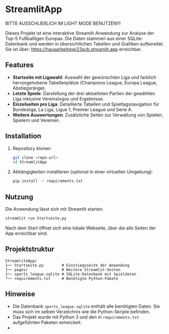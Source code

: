 # StreamlitApp
BITTE AUSSCHLIEßLICH IM LIGHT MODE BENUTZEN!!!

Dieses Projekt ist eine interaktive Streamlit Anwendung zur Analyse der Top-5 Fußballligen Europas. Die Daten stammen aus einer SQLite-Datenbank und werden in übersichtlichen Tabellen und Grafiken aufbereitet. Sie ist über: https://hausarbeitwwi23scb.streamlit.app erreichbar.

## Features
- **Startseite mit Ligawahl**: Auswahl der gewünschten Liga und farblich hervorgehobene Tabellenplätze (Champions League, Europa League, Abstiegsränge).
- **Letzte Spiele**: Darstellung der drei aktuellsten Partien der gewählten Liga inklusive Vereinslogos und Ergebnisse.
- **Einzelseiten pro Liga**: Detaillierte Tabellen und Spieltagsnavigation für Bundesliga, La Liga, Ligue 1, Premier League und Serie A.
- **Weitere Auswertungen**: Zusätzliche Seiten zur Verwaltung von Spielen, Spielern und Vereinen.

## Installation
1. Repository klonen:
   ```bash
   git clone <repo-url>
   cd StreamlitApp
   ```
2. Abhängigkeiten installieren (optional in einer virtuellen Umgebung):
   ```bash
   pip install -r requirements.txt
   ```

## Nutzung
Die Anwendung lässt sich mit Streamlit starten:
```bash
streamlit run Startseite.py
```
Nach dem Start öffnet sich eine lokale Webseite, über die alle Seiten der App erreichbar sind.

## Projektstruktur
```
StreamliteApp/
├── Startseite.py        # Einstiegsseite der Anwendung
├── pages/               # Weitere Streamlit-Seiten
├── sports_league.sqlite # SQLite-Datenbank mit Spieldaten
└── requirements.txt     # Benötigte Python-Pakete
```

## Hinweise
- Die Datenbank `sports_league.sqlite` enthält alle benötigten Daten. Sie muss sich im selben Verzeichnis wie die Python-Skripte befinden.
- Das Projekt wurde mit Python 3 und den in `requirements.txt` aufgeführten Paketen entwickelt.
- 

